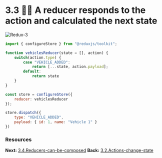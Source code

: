 # 3.3 🤷‍♂️ A reducer responds to the action and calculated the next state

![Redux-3](Redux-3.png)

```javascript
import { configureStore } from "@reduxjs/toolkit";

function vehiclesReducer(state = [], action) {
	switch(action.type) {
		case "VEHICLE_ADDED":
			return [...state, action.payload];
	    default:
			return state
	}
}

const store = configureStore({
	reducer: vehiclesReducer
});

store.dispatch({ 
	type: "VEHICLE_ADDED",
	payload: { id: 1, name: "Vehicle 1" }
})
```


### Resources

**Next:** [3.4.Reducers-can-be-composed](3.4.Reducers-can-be-composed.md)
**Back:** [3.2.Actions-change-state](3.2.Actions-change-state.md)